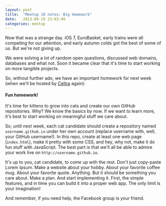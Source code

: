 ```yaml
---
layout: post
title:  "Meetup 10 notes: Big Homework"
date:   2013-09-19 23:02:49
categories: meetup
---
```


Now that was a strange day. iOS 7, EuroBasket, early trains were all competing for our attention, and early autumn colds got the best of some of us. But we're not giving up.

We were solving a lot of random open questions, discussed web domains, databases and what not. Soon it became clear that it's time to start working on more tangible projects. 

So, without further ado, we have an important homework for next week (when we'll be hosted by [Celtra](http://www.celtra.com) again):

#### Fun homework!

It's time for kittens to grow into cats and create our own GitHub repositories. Why? We know the basics by now. If we want to learn more, it's best to start working on meaningful stuff we care about. 

So, until next week, each cat candidate should create a repository named `username.github.io` under her own account (replace username with, well, your GitHub username!). In this repo, create at least one web page (`index.html`), make it pretty with some CSS, and hey, why not, make it do fun stuff with JavaScript. The best part is that we'll all be able to admire your work live on `http://username.github.io`.

It's up to you, cat candidate, to come up with the rest. Don't just copy-paste Lorem Ipsum. Make a website about your hobby. About your favorite coffee mug. About your favorite quote. Anything. But it should be something you care about. Make a plan. And start implementing it. First, the simple features, and in time you can build it into a proper web app. The only limit is your imagination!

And remember, if you need help, the Facebook group is your friend.